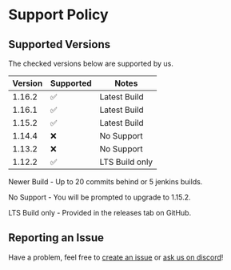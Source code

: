 # Support Policy

## Supported Versions

The checked versions below are supported by us.

| Version | Supported          | Notes          |
| ------- | ------------------ | -------------- |
| 1.16.2  | :white_check_mark: | Latest Build   |
| 1.16.1  | :white_check_mark: | Latest Build   |
| 1.15.2  | :white_check_mark: | Latest Build   |
| 1.14.4  | :x:                | No Support     |
| 1.13.2  | :x:                | No Support     |
| 1.12.2  | :white_check_mark: | LTS Build only |

Newer Build - Up to 20 commits behind or 5 jenkins builds.

No Support - You will be prompted to upgrade to 1.15.2.

LTS Build only - Provided in the releases tab on GitHub.

## Reporting an Issue

Have a problem, feel free to [create an issue](https://github.com/Akarin-project/Akarin/issues) or [ask us on discord](https://discord.gg/dX8MMvP)!
